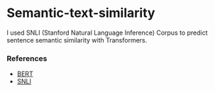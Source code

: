# Semantic-text-similarity

I used SNLI (Stanford Natural Language Inference) Corpus
to predict sentence semantic similarity with Transformers.

### References

* [BERT](https://arxiv.org/pdf/1810.04805.pdf)
* [SNLI](https://nlp.stanford.edu/projects/snli/)